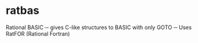 # ratbas
Rational BASIC ─ gives C-like structures to BASIC with only GOTO ─ Uses RatFOR (Rational Fortran)

